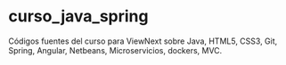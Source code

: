 # curso_java_spring
Códigos fuentes del curso para ViewNext sobre Java, HTML5, CSS3, Git, Spring, Angular, Netbeans, Microservicios, dockers, MVC.
